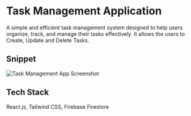 # Task Management Application
A simple and efficient task management system designed to help users organize, track, and manage their tasks effectively. It allows the users to Create, Update and Delete Tasks.

## Snippet
![Task Management App Screenshot](./assets/task-screenshot.png)


## Tech Stack
React.js, Tailwind CSS, Firebase Firestore
 
